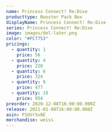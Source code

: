 ```yaml
---
name: Princess Connect! Re:Dive
producttype: Booster Pack Box
displayName: Princess Connect! Re:Dive
series: Princess Connect! Re:Dive
image: images/del-later.png
color: "#FC7753"
pricings:
  - quantity: 1
    price: 56
  - quantity: 4
    price: 220
  - quantity: 6
    price: 324
  - quantity: 9
    price: 477
  - quantity: 18
    price: 954
preorder: 2020-12-08T16:00:00.000Z
release: 2021-01-08T16:00:00.000Z
asin: P1UVrSv8E
merchandise: weiss
---
```

